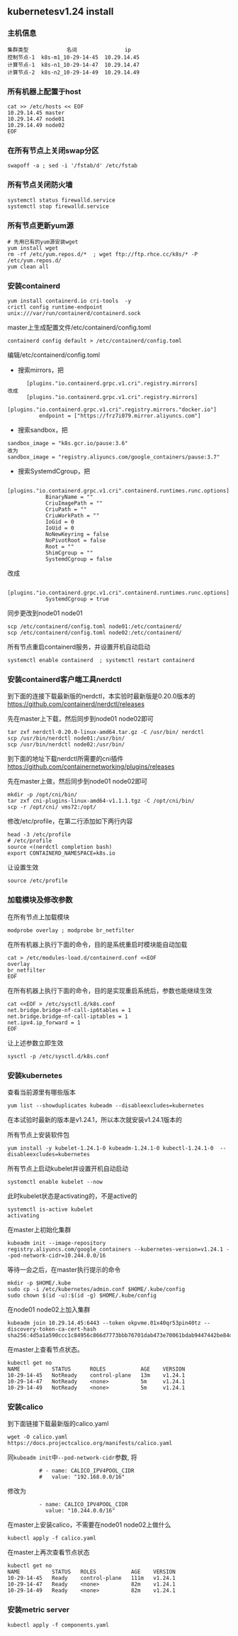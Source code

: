 ## kubernetesv1.24 install

### 主机信息
```
集群类型	        名词	             ip
控制节点-1	k8s-m1_10-29-14-45	10.29.14.45
计算节点-1	k8s-n1_10-29-14-47	10.29.14.47
计算节点-2	k8s-n2_10-29-14-49	10.29.14.49
```

### 所有机器上配置于host
```shell
cat >> /etc/hosts << EOF
10.29.14.45 master 
10.29.14.47 node01
10.29.14.49 node02
EOF
```

### 在所有节点上关闭swap分区
```shell
swapoff -a ; sed -i '/fstab/d' /etc/fstab
```

### 所有节点关闭防火墙
```shell
systemctl status firewalld.service
systemctl stop firewalld.service
```


### 所有节点更新yum源
```shell
# 先用已有的yum源安装wget
yum install wget
rm -rf /etc/yum.repos.d/*  ; wget ftp://ftp.rhce.cc/k8s/* -P /etc/yum.repos.d/
yum clean all
```

### 安装containerd
```shell
yum install containerd.io cri-tools  -y
crictl config runtime-endpoint unix:///var/run/containerd/containerd.sock
```

master上生成配置文件/etc/containerd/config.toml
```
containerd config default > /etc/containerd/config.toml
```

编辑/etc/containerd/config.toml

+ 搜索mirrors，把
```
      [plugins."io.containerd.grpc.v1.cri".registry.mirrors]
改成
      [plugins."io.containerd.grpc.v1.cri".registry.mirrors]
        [plugins."io.containerd.grpc.v1.cri".registry.mirrors."docker.io"]
          endpoint = ["https://frz7i079.mirror.aliyuncs.com"]
```

+ 搜索sandbox，把
```
sandbox_image = "k8s.gcr.io/pause:3.6"
改为
sandbox_image = "registry.aliyuncs.com/google_containers/pause:3.7"
```

+ 搜索SystemdCgroup，把
```
          [plugins."io.containerd.grpc.v1.cri".containerd.runtimes.runc.options]
            BinaryName = ""
            CriuImagePath = ""
            CriuPath = ""
            CriuWorkPath = ""
            IoGid = 0
            IoUid = 0
            NoNewKeyring = false
            NoPivotRoot = false
            Root = ""
            ShimCgroup = ""
            SystemdCgroup = false
```
改成
```
          [plugins."io.containerd.grpc.v1.cri".containerd.runtimes.runc.options]
            SystemdCgroup = true
```

同步更改到node01 node01
```shell
scp /etc/containerd/config.toml node01:/etc/containerd/
scp /etc/containerd/config.toml node02:/etc/containerd/
```

所有节点重启containerd服务，并设置开机自动启动
```shell
systemctl enable containerd  ; systemctl restart containerd
```

### 安装containerd客户端工具nerdctl

到下面的连接下载最新版的nerdctl，本实验时最新版是0.20.0版本的
https://github.com/containerd/nerdctl/releases

先在master上下载，然后同步到node01 node02即可
```shell
tar zxf nerdctl-0.20.0-linux-amd64.tar.gz -C /usr/bin/ nerdctl
scp /usr/bin/nerdctl node01:/usr/bin/
scp /usr/bin/nerdctl node02:/usr/bin/
```

到下面的地址下载nerdctl所需要的cni插件
https://github.com/containernetworking/plugins/releases

先在master上做，然后同步到node01 node02即可
```shell
mkdir -p /opt/cni/bin/
tar zxf cni-plugins-linux-amd64-v1.1.1.tgz -C /opt/cni/bin/
scp -r /opt/cni/ vms72:/opt/
```

修改/etc/profile，在第二行添加如下两行内容
```
head -3 /etc/profile
# /etc/profile
source <(nerdctl completion bash)
export CONTAINERD_NAMESPACE=k8s.io
```

让设置生效
```shell
source /etc/profile
```

### 加载模块及修改参数

在所有节点上加载模块
```
modprobe overlay ; modprobe br_netfilter
```

在所有机器上执行下面的命令，目的是系统重启时模块能自动加载
```shell
cat > /etc/modules-load.d/containerd.conf <<EOF
overlay
br_netfilter
EOF
```

在所有机器上执行下面的命令，目的是实现重启系统后，参数也能继续生效
```shell
cat <<EOF > /etc/sysctl.d/k8s.conf
net.bridge.bridge-nf-call-ip6tables = 1
net.bridge.bridge-nf-call-iptables = 1
net.ipv4.ip_forward = 1
EOF
```

让上述参数立即生效
```shell
sysctl -p /etc/sysctl.d/k8s.conf
```

### 安装kubernetes
查看当前源里有哪些版本
```shell
yum list --showduplicates kubeadm --disableexcludes=kubernetes
```

在本试验时最新的版本是v1.24.1，所以本次就安装v1.24.1版本的

所有节点上安装软件包
```shell
yum install -y kubelet-1.24.1-0 kubeadm-1.24.1-0 kubectl-1.24.1-0  --disableexcludes=kubernetes
```

所有节点上启动kubelet并设置开机自动启动
```shell
systemctl enable kubelet --now
```

此时kubelet状态是activating的，不是active的
```shell
systemctl is-active kubelet
activating
```

在master上初始化集群
```shell
kubeadm init --image-repository registry.aliyuncs.com/google_containers --kubernetes-version=v1.24.1 --pod-network-cidr=10.244.0.0/16
```

等待一会之后，在master执行提示的命令
```shell
mkdir -p $HOME/.kube 
sudo cp -i /etc/kubernetes/admin.conf $HOME/.kube/config 
sudo chown $(id -u):$(id -g) $HOME/.kube/config 
```

在node01 node02上加入集群
```shell
kubeadm join 10.29.14.45:6443 --token okpvme.01x40qr53pin40tz --discovery-token-ca-cert-hash sha256:4d5a1a590ccc1c84956c866d7773bbb76701dab473e70061bdab9447442be84d
```

在master上查看节点状态。
```shell
kubectl get no
NAME          STATUS      ROLES           AGE    VERSION
10-29-14-45   NotReady    control-plane   13m    v1.24.1
10-29-14-47   NotReady    <none>          5m     v1.24.1
10-29-14-49   NotReady    <none>          5m     v1.24.1
```

### 安装calico
到下面链接下载最新版的calico.yaml
```shell
wget -O calico.yaml https://docs.projectcalico.org/manifests/calico.yaml
```

同`kubeadm init`中`--pod-network-cidr`参数, 将
```
          # - name: CALICO_IPV4POOL_CIDR
          #   value: "192.168.0.0/16"
```
修改为
```
          - name: CALICO_IPV4POOL_CIDR
            value: "10.244.0.0/16"
```


在master上安装calico，不需要在node01 node02上做什么
```shell
kubectl apply -f calico.yaml
```

在master上再次查看节点状态
```shell
kubectl get no
NAME          STATUS   ROLES           AGE    VERSION
10-29-14-45   Ready    control-plane   111m   v1.24.1
10-29-14-47   Ready    <none>          82m    v1.24.1
10-29-14-49   Ready    <none>          82m    v1.24.1
```

### 安装metric server
```
kubectl apply -f components.yaml
```
